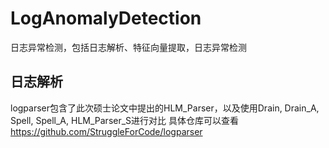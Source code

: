 # LogAnomalyDetection
日志异常检测，包括日志解析、特征向量提取，日志异常检测

## 日志解析
logparser包含了此次硕士论文中提出的HLM_Parser，以及使用Drain, Drain_A, Spell, Spell_A, HLM_Parser_S进行对比
具体仓库可以查看 https://github.com/StruggleForCode/logparser